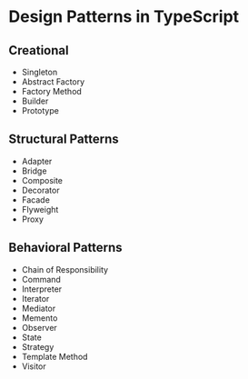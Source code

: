 # Design Patterns in TypeScript

## Creational

- Singleton
- Abstract Factory
- Factory Method
- Builder
- Prototype

## Structural Patterns

- Adapter
- Bridge
- Composite
- Decorator
- Facade
- Flyweight
- Proxy

## Behavioral Patterns

- Chain of Responsibility
- Command
- Interpreter
- Iterator
- Mediator
- Memento
- Observer
- State
- Strategy
- Template Method
- Visitor
